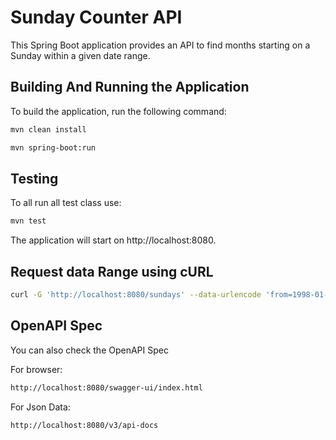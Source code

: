 # Sunday Counter API

This Spring Boot application provides an API to find months starting on a Sunday within a given date range.

## Building And Running the Application

To build the application, run the following command:

```bash
mvn clean install
```

```bash
mvn spring-boot:run
```

## Testing

To all run all test class use:
```bash
mvn test
```

The application will start on http://localhost:8080.

## Request data Range using cURL

```bash
curl -G 'http://localhost:8080/sundays' --data-urlencode 'from=1998-01-01' --data-urlencode 'to=2024-12-31'
```

## OpenAPI Spec

You can also check the OpenAPI Spec 

For browser:
```bash
http://localhost:8080/swagger-ui/index.html
```

For Json Data:
```shell
http://localhost:8080/v3/api-docs
```